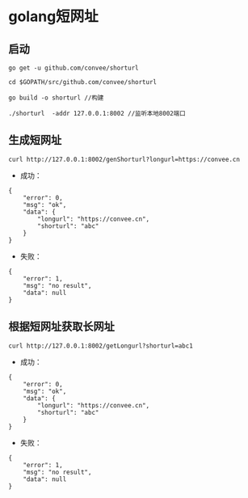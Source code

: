 # golang短网址

## 启动
```
go get -u github.com/convee/shorturl

cd $GOPATH/src/github.com/convee/shorturl

go build -o shorturl //构建

./shorturl  -addr 127.0.0.1:8002 //监听本地8002端口

```
## 生成短网址

```
curl http://127.0.0.1:8002/genShorturl?longurl=https://convee.cn

```

- 成功：
```
{
    "error": 0,
    "msg": "ok",
    "data": {
        "longurl": "https://convee.cn",
        "shorturl": "abc"
    }
}
```
- 失败：
```
{
    "error": 1,
    "msg": "no result",
    "data": null
}
```


## 根据短网址获取长网址

```
curl http://127.0.0.1:8002/getLongurl?shorturl=abc1

```

- 成功：
```
{
    "error": 0,
    "msg": "ok",
    "data": {
        "longurl": "https://convee.cn",
        "shorturl": "abc"
    }
}
```
- 失败：
```
{
    "error": 1,
    "msg": "no result",
    "data": null
}
```